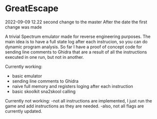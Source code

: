 # GreatEscape

2022-09-09 12.22
second change to the master
After the date the first change was made

A trivial Spectrum emulator made for reverse engineering purposes. The main idea is to have a full state log after each instrucion, so you can do dynamic program analysis.
So far I have a proof of concept code for sending line comments to Ghidra that are a result of all the instructions executed in one run, but not in another.


Currently working:
- basic emulator
- sending line comments to Ghidra
- naive full memory and registers loging after each instruction
- basic skoolkit sna2skool calling

Currently not working:
-not all instructions are implemented, I just run the game and add instructions as they are needed.
-also, not all flags are currently updated.


